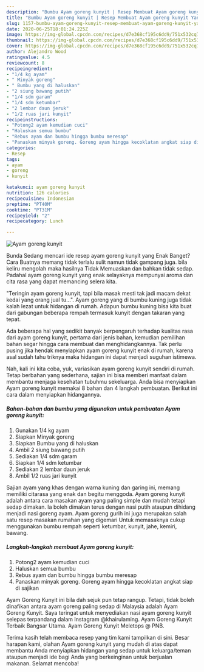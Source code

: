 ```yaml
---
description: "Bumbu Ayam goreng kunyit | Resep Membuat Ayam goreng kunyit Yang Enak Banget"
title: "Bumbu Ayam goreng kunyit | Resep Membuat Ayam goreng kunyit Yang Enak Banget"
slug: 1157-bumbu-ayam-goreng-kunyit-resep-membuat-ayam-goreng-kunyit-yang-enak-banget
date: 2020-06-25T18:01:24.225Z
image: https://img-global.cpcdn.com/recipes/d7e368cf195c6dd9/751x532cq70/ayam-goreng-kunyit-foto-resep-utama.jpg
thumbnail: https://img-global.cpcdn.com/recipes/d7e368cf195c6dd9/751x532cq70/ayam-goreng-kunyit-foto-resep-utama.jpg
cover: https://img-global.cpcdn.com/recipes/d7e368cf195c6dd9/751x532cq70/ayam-goreng-kunyit-foto-resep-utama.jpg
author: Alejandro Wood
ratingvalue: 4.5
reviewcount: 8
recipeingredient:
- "1/4 kg ayam"
- " Minyak goreng"
- " Bumbu yang di haluskan"
- "2 siung bawang putih"
- "1/4 sdm garam"
- "1/4 sdm ketumbar"
- "2 lembar daun jeruk"
- "1/2 ruas jari kunyit"
recipeinstructions:
- "Potong2 ayam kemudian cuci"
- "Haluskan semua bumbu"
- "Rebus ayam dan bumbu hingga bumbu meresap"
- "Panaskan minyak goreng. Goreng ayam hingga kecoklatan angkat siap di sajikan"
categories:
- Resep
tags:
- ayam
- goreng
- kunyit

katakunci: ayam goreng kunyit 
nutrition: 126 calories
recipecuisine: Indonesian
preptime: "PT40M"
cooktime: "PT31M"
recipeyield: "2"
recipecategory: Lunch

---
```



![Ayam goreng kunyit](https://img-global.cpcdn.com/recipes/d7e368cf195c6dd9/751x532cq70/ayam-goreng-kunyit-foto-resep-utama.jpg)

Bunda Sedang mencari ide resep ayam goreng kunyit yang Enak Banget? Cara Buatnya memang tidak terlalu sulit namun tidak gampang juga. bila keliru mengolah maka hasilnya Tidak Memuaskan dan bahkan tidak sedap. Padahal ayam goreng kunyit yang enak selayaknya mempunyai aroma dan cita rasa yang dapat memancing selera kita.

&#34;Teringin ayam goreng kunyit, tapi bila masak mesti tak jadi macam dekat kedai yang orang jual tu…&#34;. Ayam goreng yang di bumbu kuning juga tidak kalah lezat untuk hidangan di rumah. Adapun bumbu kuning bisa kita buat dari gabungan beberapa rempah termasuk kunyit dengan takaran yang tepat.

Ada beberapa hal yang sedikit banyak berpengaruh terhadap kualitas rasa dari ayam goreng kunyit, pertama dari jenis bahan, kemudian pemilihan bahan segar hingga cara membuat dan menghidangkannya. Tak perlu pusing jika hendak menyiapkan ayam goreng kunyit enak di rumah, karena asal sudah tahu triknya maka hidangan ini dapat menjadi suguhan istimewa.


Nah, kali ini kita coba, yuk, variasikan ayam goreng kunyit sendiri di rumah. Tetap berbahan yang sederhana, sajian ini bisa memberi manfaat dalam membantu menjaga kesehatan tubuhmu sekeluarga. Anda bisa menyiapkan Ayam goreng kunyit memakai 8 bahan dan 4 langkah pembuatan. Berikut ini cara dalam menyiapkan hidangannya.

<!--inarticleads1-->

##### Bahan-bahan dan bumbu yang digunakan untuk pembuatan Ayam goreng kunyit:

1. Gunakan 1/4 kg ayam
1. Siapkan  Minyak goreng
1. Siapkan  Bumbu yang di haluskan
1. Ambil 2 siung bawang putih
1. Sediakan 1/4 sdm garam
1. Siapkan 1/4 sdm ketumbar
1. Sediakan 2 lembar daun jeruk
1. Ambil 1/2 ruas jari kunyit


Sajian ayam yang khas dengan warna kuning dan garing ini, memang memiliki citarasa yang enak dan begitu menggoda. Ayam goreng kunyit adalah antara cara masakan ayam yang paling simple dan mudah tetapi sedap dimakan. Ia boleh dimakan terus dengan nasi putih ataupun dihidang menjadi nasi goreng ayam. Ayam goreng gurih ini juga merupakan salah satu resep masakan rumahan yang digemari Untuk memasaknya cukup menggunakan bumbu rempah seperti ketumbar, kunyit, jahe, kemiri, bawang. 

<!--inarticleads2-->

##### Langkah-langkah membuat Ayam goreng kunyit:

1. Potong2 ayam kemudian cuci
1. Haluskan semua bumbu
1. Rebus ayam dan bumbu hingga bumbu meresap
1. Panaskan minyak goreng. Goreng ayam hingga kecoklatan angkat siap di sajikan


Ayam Goreng Kunyit ini bila dah sejuk pun tetap rangup. Tetapi, tidak boleh dinafikan antara ayam goreng paling sedap di Malaysia adalah Ayam Goreng Kunyit. Saya teringat untuk menyediakan nasi ayam goreng kunyit selepas terpandang dalam Instagram @khairulaming. Ayam Goreng Kunyit Terbaik Bangsar Utama. Ayam Goreng Kunyit Meletops @ PNB. 

Terima kasih telah membaca resep yang tim kami tampilkan di sini. Besar harapan kami, olahan Ayam goreng kunyit yang mudah di atas dapat membantu Anda menyiapkan hidangan yang sedap untuk keluarga/teman ataupun menjadi ide bagi Anda yang berkeinginan untuk berjualan makanan. Selamat mencoba!
